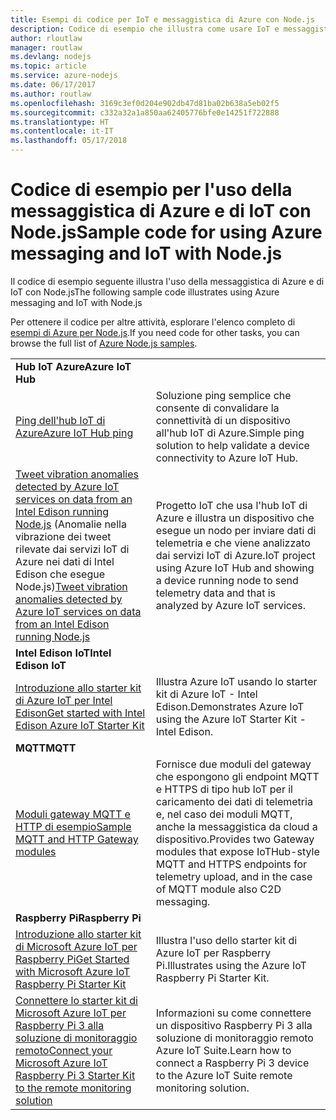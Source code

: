 ```yaml
---
title: Esempi di codice per IoT e messaggistica di Azure con Node.js
description: Codice di esempio che illustra come usare IoT e messaggistica di Azure con Node.js
author: rloutlaw
manager: routlaw
ms.devlang: nodejs
ms.topic: article
ms.service: azure-nodejs
ms.date: 06/17/2017
ms.author: routlaw
ms.openlocfilehash: 3169c3ef0d204e902db47d81ba02b638a5eb02f5
ms.sourcegitcommit: c332a32a1a850aa62405776bfe0e14251f722888
ms.translationtype: HT
ms.contentlocale: it-IT
ms.lasthandoff: 05/17/2018
---
```

# <a name="sample-code-for-using-azure-messaging-and-iot-with-nodejs"></a><span data-ttu-id="44aa5-103">Codice di esempio per l'uso della messaggistica di Azure e di IoT con Node.js</span><span class="sxs-lookup"><span data-stu-id="44aa5-103">Sample code for using Azure messaging and IoT with Node.js</span></span>

<span data-ttu-id="44aa5-104">Il codice di esempio seguente illustra l'uso della messaggistica di Azure e di IoT con Node.js</span><span class="sxs-lookup"><span data-stu-id="44aa5-104">The following sample code illustrates using Azure messaging and IoT with Node.js</span></span>

<span data-ttu-id="44aa5-105">Per ottenere il codice per altre attività, esplorare l'elenco completo di [esempi di Azure per Node.js](https://azure.microsoft.com/resources/samples/?term=nodejs).</span><span class="sxs-lookup"><span data-stu-id="44aa5-105">If you need code for other tasks, you can browse the full list of [Azure Node.js samples](https://azure.microsoft.com/resources/samples/?term=nodejs).</span></span>

| | |
|---|---|
| <span data-ttu-id="44aa5-106">**Hub IoT Azure**</span><span class="sxs-lookup"><span data-stu-id="44aa5-106">**Azure IoT Hub**</span></span> ||
| [<span data-ttu-id="44aa5-107">Ping dell'hub IoT di Azure</span><span class="sxs-lookup"><span data-stu-id="44aa5-107">Azure IoT Hub ping</span></span>](https://github.com/Azure-Samples/iot-hub-node-ping) | <span data-ttu-id="44aa5-108">Soluzione ping semplice che consente di convalidare la connettività di un dispositivo all'hub IoT di Azure.</span><span class="sxs-lookup"><span data-stu-id="44aa5-108">Simple ping solution to help validate a device connectivity to Azure IoT Hub.</span></span> |
| <span data-ttu-id="44aa5-109">[Tweet vibration anomalies detected by Azure IoT services on data from an Intel Edison running Node.js](https://azure.microsoft.com/resources/samples/iot-hub-nodejs-intel-edison-vibration-anomaly-detection/) (Anomalie nella vibrazione dei tweet rilevate dai servizi IoT di Azure nei dati di Intel Edison che esegue Node.js)</span><span class="sxs-lookup"><span data-stu-id="44aa5-109">[Tweet vibration anomalies detected by Azure IoT services on data from an Intel Edison running Node.js](https://azure.microsoft.com/resources/samples/iot-hub-nodejs-intel-edison-vibration-anomaly-detection/)</span></span> | <span data-ttu-id="44aa5-110">Progetto IoT che usa l'hub IoT di Azure e illustra un dispositivo che esegue un nodo per inviare dati di telemetria e che viene analizzato dai servizi IoT di Azure.</span><span class="sxs-lookup"><span data-stu-id="44aa5-110">IoT project using Azure IoT Hub and showing a device running node to send telemetry data and that is analyzed by Azure IoT services.</span></span> |
| <span data-ttu-id="44aa5-111">**Intel Edison IoT**</span><span class="sxs-lookup"><span data-stu-id="44aa5-111">**Intel Edison IoT**</span></span> ||
| [<span data-ttu-id="44aa5-112">Introduzione allo starter kit di Azure IoT per Intel Edison</span><span class="sxs-lookup"><span data-stu-id="44aa5-112">Get started with Intel Edison Azure IoT Starter Kit</span></span>](https://github.com/Azure-Samples/iot-hub-node-intel-edison-getstartedkit) | <span data-ttu-id="44aa5-113">Illustra Azure IoT usando lo starter kit di Azure IoT - Intel Edison.</span><span class="sxs-lookup"><span data-stu-id="44aa5-113">Demonstrates Azure IoT using the Azure IoT Starter Kit - Intel Edison.</span></span> |
| <span data-ttu-id="44aa5-114">**MQTT**</span><span class="sxs-lookup"><span data-stu-id="44aa5-114">**MQTT**</span></span> ||
| [<span data-ttu-id="44aa5-115">Moduli gateway MQTT e HTTP di esempio</span><span class="sxs-lookup"><span data-stu-id="44aa5-115">Sample MQTT and HTTP Gateway modules</span></span>](https://github.com/Azure-Samples/iot-gateway-mqtt-http) | <span data-ttu-id="44aa5-116">Fornisce due moduli del gateway che espongono gli endpoint MQTT e HTTPS di tipo hub IoT per il caricamento dei dati di telemetria e, nel caso dei moduli MQTT, anche la messaggistica da cloud a dispositivo.</span><span class="sxs-lookup"><span data-stu-id="44aa5-116">Provides two Gateway modules that expose IoTHub-style MQTT and HTTPS endpoints for telemetry upload, and in the case of MQTT module also C2D messaging.</span></span> |
| <span data-ttu-id="44aa5-117">**Raspberry Pi**</span><span class="sxs-lookup"><span data-stu-id="44aa5-117">**Raspberry Pi**</span></span> ||
| [<span data-ttu-id="44aa5-118">Introduzione allo starter kit di Microsoft Azure IoT per Raspberry Pi</span><span class="sxs-lookup"><span data-stu-id="44aa5-118">Get Started with Microsoft Azure IoT Raspberry Pi Starter Kit</span></span>](https://github.com/Azure-Samples/iot-hub-node-raspberrypi-getting-started) | <span data-ttu-id="44aa5-119">Illustra l'uso dello starter kit di Azure IoT per Raspberry Pi.</span><span class="sxs-lookup"><span data-stu-id="44aa5-119">Illustrates using the Azure IoT Raspberry Pi Starter Kit.</span></span> |
| [<span data-ttu-id="44aa5-120">Connettere lo starter kit di Microsoft Azure IoT per Raspberry Pi 3 alla soluzione di monitoraggio remoto</span><span class="sxs-lookup"><span data-stu-id="44aa5-120">Connect your Microsoft Azure IoT Raspberry Pi 3 Starter Kit to the remote monitoring solution</span></span>](https://azure.microsoft.com/resources/samples/iot-remote-monitoring-node-raspberrypi-getstartedkit/) | <span data-ttu-id="44aa5-121">Informazioni su come connettere un dispositivo Raspberry Pi 3 alla soluzione di monitoraggio remoto Azure IoT Suite.</span><span class="sxs-lookup"><span data-stu-id="44aa5-121">Learn how to connect a Raspberry Pi 3 device to the Azure IoT Suite remote monitoring solution.</span></span> |
